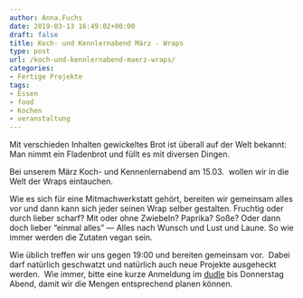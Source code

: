 ```yaml
---
author: Anna.Fuchs
date: 2019-03-13 16:49:02+00:00
draft: false
title: Koch- und Kennlernabend März - Wraps
type: post
url: /koch-und-kennlernabend-maerz-wraps/
categories:
- Fertige Projekte
tags:
- Essen
- food
- Kochen
- veranstaltung
---
```




Mit verschieden Inhalten gewickeltes Brot ist überall auf der Welt bekannt: Man nimmt ein Fladenbrot und füllt es mit diversen Dingen.

Bei unserem März Koch- und Kennenlernabend am 15.03.  wollen wir in die Welt der Wraps eintauchen.

<!-- more -->

Wie es sich für eine Mitmachwerkstatt gehört, bereiten wir gemeinsam alles vor und dann kann sich jeder seinen Wrap selber gestalten. Fruchtig oder durch lieber scharf? Mit oder ohne Zwiebeln? Paprika? Soße? Oder dann doch lieber “einmal alles” — Alles nach Wunsch und Lust und Laune. So wie immer werden die Zutaten vegan sein.

Wie üblich treffen wir uns gegen 19:00 und bereiten gemeinsam vor.  Dabei darf natürlich geschwatzt und natürlich auch neue Projekte ausgeheckt werden.  Wie immer, bitte eine kurze Anmeldung im [dudle](https://dudle.inf.tu-dresden.de/Koch-und_Kennlernabend_03/) bis Donnerstag Abend, damit wir die Mengen entsprechend planen können.





